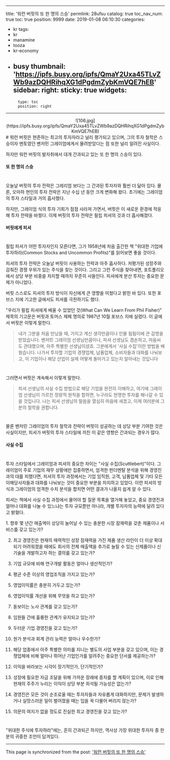 
---
title: '워런 버핏의 또 한 명의 스승'
permlink: 28ufsu
catalog: true
toc_nav_num: true
toc: true
position: 9999
date: 2019-01-08 06:10:30
categories:
- kr
tags:
- kr
- manamine
- tooza
- kr-economy
- busy
thumbnail: 'https://ipfs.busy.org/ipfs/QmaY2Uxa45TLvZWb9azDQHRihqXG1dPgdmZybKmVQE7hEB'
sidebar:
    right:
        sticky: true
widgets:
    -
        type: toc
        position: right
---


<center>
![106.jpg](https://ipfs.busy.org/ipfs/QmaY2Uxa45TLvZWb9azDQHRihqXG1dPgdmZybKmVQE7hEB)
</center>
#
워런 버핏은 현존하는 최고의 투자자라고 널리 평가되고 있으며, 그의 투자 철학은 스승이자 멘토였던 벤저민 그레이엄에게서 물려받았다는 점 또한 널리 알려진 사실이다.

​하지만 워런 버핏의 발자취에서 대개 간과되고 있는 또 한 명의 스승이 있다.

#### 또 한 명의 스승
#
​오늘날 버핏의 투자 전략은 그레리엄 보다는 그 간과된 투자자와 훨씬 더 닮아 있다. 물론, 오마하 현인의 투자 전략은 지난 수십 년 동안 크게 변화해 왔다. 초기에는 그레이엄의 투자 스타일과 거의 흡사했다.

​하지만, 그레이엄 식의 투자 기회가 점점 사라져 가면서, 버핏은 이 새로운 환경에 적응해 투자 전략을 바꿨다. 이제 버핏의 투자 전략은 필립 피셔의 것과 더 흡사해졌다.

#### 버핏에게 피셔
#
​필립 피셔가 어떤 투자자인지 모른다면, 그가 1958년에 처음 출간한 책 "위대한 기업에 투자하라(Common Stocks and Uncommon Profits)"를 읽어보면 좋을 것이다. 

피셔의 투자 전략은 오늘날 버핏이 사용하는 전략과 아주 흡사하다. 저평가된 성장주와 감춰진 경쟁 우위가 있는 주식을 찾는 것이다. 그리고 그런 주식을 찾아내면, 포트폴리오에서 상당 부분 비중을 차지할 때까지 꾸준히 사들인다. 피셔에게 분산 투자는 중요한 문제가 아니었다. 

버핏 스스로도 피셔의 투자 방식이 자신에게 큰 영향을 미쳤다고 밝힌 바 있다. 또한 포브스 지에 기고한 글에서도 피셔를 극찬하기도 했다.

"우리가 필립 피셔에게 배울 수 있었던 것(What Can We Learn From Phil Fisher)" 제목의 기고문은 버핏과 토머스 제페 명의로 1987년 10월 포브스 지에 실렸다. 이 글에서 버핏은 이렇게 말한다.

>내가 그분을 처음 만났을 때, 가지고 계신 생각만큼이나 인물 됨됨이에 큰 감명을 받았습니다. 벤저민 그레이엄 선생님만큼이나, 피셔 선생님도 겸손하고, 마음씨도 관대했으며, 아주 특별한 선생님이셨죠. 그분에게서 '사실 수집'이란 방법을 배웠습니다. 나가서 투자할 기업의 경쟁업체, 납품업체, 소비자들과 대화를 나눠보고, 이 기업이나 해당 산업이 실제 어떻게 돌아가고 있는지 알아내는 것입니다
#
그러면서 버핏은 계속해서 이렇게 말한다.

>피셔 선생님의 사실 수집 방법으로 해당 기업을 완전히 이해하고, 여기에 그레이엄 선생님이 가르친 정량적 원칙을 합하면, 누구라도 현명한 투자를 해나갈 수 있을 것입니다. 나는 피셔 선생님의 말씀을 열심히 마음에 새겼고, 이제 여러분에 그분의 철학을 권합니다. 
#
물론 벤저민 그레이엄의 투자 철학과 전략이 버핏이 성공하는 데 상당 부분 기여한 것은 사실이지만, 피셔가 버핏의 투자 스타일에 끼친 이 같은 영향은 간과되는 경우가 많다.

#### 사실 수집
#
투자 스타일에서 그레이엄과 피셔의 중요한 차이는 "사실 수집(Scuttlebert)"이다. 그레이엄이 주로 기업의 재무 상황에만 집중하면서, 엄격한 펀더멘탈 분석을 위해 경영진과의 대를 피했다면, 피셔의 투자 과정에서는 기업 임직원, 고객, 납품업체 및 기타 모든 이해당사자들과 대화를 나눠보는 것이 중요한 부분을 차지하고 있었다. 이런 피셔의 방식과 그레이엄의 엄격한 수치 분석을 합치면 어떤 결과가 나올지 쉽게 알 수 있다. 

​피셔는 책에서 사실 수집 과정에서 물어야 할 질문 목록을 열거해 놓았고, 중요 경영진과 얼마나 대화를 나눌 수 있느냐는 투자 규모뿐만 아니라, 개별 투자자의 능력에 달려 있다고 밝혔다. 

​1. 향후 몇 년간 매출액이 상당히 늘어날 수 있는 충분한 시장 잠재력을 갖춘 제품이나 서비스를 갖고 있는가?

2. 최고 경영진은 현재의 매력적인 성장 잠재력을 가진 제품 생산 라인이 더 이상 확대되기 어려워졌을 때에도 회사의 전체 매출액을 추가로 늘릴 수 있는 신제품이나 신기술을 개발하고자 하는 결의를 갖고 있는가? 

3. 기업 규모에 비해 연구개발 활동은 얼마나 생산적인가?

4. 평균 수준 이상의 영업조직을 가지고 있는가?

5. 영업이익률은 충분히 거두고 있는가?

6. 영업이익률 개선을 위해 무엇을 하고 있는가?

7. 돋보이는 노사 관계를 갖고 있는가?

8. 임원들 간에 훌륭한 관계가 유지되고 있는가?

9. 두터운 기업 경영진을 갖고 있는가?

10. 원가 분석과 회계 관리 능력은 얼마나 우수한가?

11. 해당 업종에서 아주 특별한 의미를 지니는 별도의 사업 부분을 갖고 있으며, 이는 경쟁업체에 비해 얼마나 뛰어난 기업인가를 알려주는 중요한 단서를 제공하는가?

12. 이익을 바라보는 시각이 장기적인가, 단기적인가?

13. 성장에 필요한 자금 조달을 위해 가까운 장래에 증자를 할 계획이 있으며, 이로 인해 현재의 주주가 누리는 이익이 상당 부분 희석될 가능성은 없는가?

14. 경영진은 모든 것이 순조로울 때는 투자자들과 자유롭게 대화하지만, 문제가 발생하거나 실망스러운 일이 벌어졌을 때는 입을 꾹 다물어 버리지 않는가?

15. 의문의 여지가 없을 정도로 진실한 최고 경영진을 갖고 있는가?
#
#
"위대한 주식에 투자하라"에는, 흔히 간과되곤 하지만, 역사상 가장 위대한 투자자 중 한 분의 귀중한 조언이 담겨있다.

- - -

This page is synchronized from the post: ['워런 버핏의 또 한 명의 스승'](https://steemit.com/@pius.pius/28ufsu)
